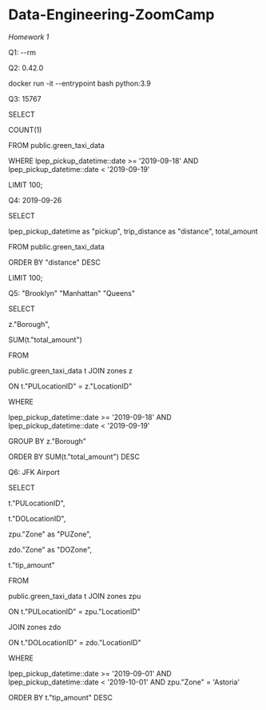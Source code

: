 # Data-Engineering-ZoomCamp

*Homework 1*

Q1:  --rm 

 

 

Q2:  0.42.0 

 

docker run -it --entrypoint bash python:3.9 

 

 

Q3: 15767 

 

SELECT  

COUNT(1) 

FROM public.green_taxi_data 

WHERE lpep_pickup_datetime::date >= '2019-09-18'  AND lpep_pickup_datetime::date < '2019-09-19' 

LIMIT 100; 

 

 

Q4: 2019-09-26 

 

SELECT  

lpep_pickup_datetime as "pickup", trip_distance as "distance", total_amount 

FROM public.green_taxi_data 

ORDER BY "distance" DESC 

LIMIT 100; 

 

Q5: "Brooklyn" "Manhattan" "Queens" 
 
SELECT  

z."Borough", 

SUM(t."total_amount") 

FROM  

public.green_taxi_data t JOIN zones z 

ON t."PULocationID" = z."LocationID" 

WHERE  

lpep_pickup_datetime::date >= '2019-09-18' AND lpep_pickup_datetime::date < '2019-09-19' 

GROUP BY z."Borough" 

ORDER BY SUM(t."total_amount") DESC 

 

 

Q6: JFK Airport 
 
SELECT  

t."PULocationID", 

t."DOLocationID", 

zpu."Zone" as "PUZone", 

zdo."Zone" as "DOZone", 

t."tip_amount" 

FROM  

public.green_taxi_data t JOIN zones zpu 

ON t."PULocationID" = zpu."LocationID" 

JOIN zones zdo 

ON t."DOLocationID" = zdo."LocationID" 

WHERE  

lpep_pickup_datetime::date >= '2019-09-01' AND lpep_pickup_datetime::date < '2019-10-01' AND zpu."Zone" = 'Astoria' 

ORDER BY t."tip_amount" DESC 
